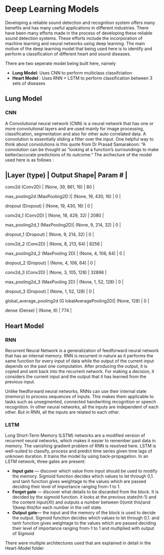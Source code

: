 # Deep Learning Models 

Developing a reliable sound detection and recognition system offers many benefits and has many useful applications in different industries. There have been many efforts made in the process of developing these reliable sound detection systems. These efforts include the incorporation of machine learning and neural networks using deep learning. The main motive of the deep learning model that being used here is to identify and perform a classification of different heart and sound diseases. 

There are two seperate model being built here, namely 
- **Lung Model**: Uses CNN to perform multiclass classifciation 
- **Heart Model** : Uses RNN + LSTM to perform classification between 3 sets of diseases 

## Lung Model 

### CNN 

A Convolutional neural network (CNN) is a neural network that has one or more convolutional layers and are used mainly for image processing, classification, segmentation and also for other auto correlated data.
A convolution is essentially sliding a filter over the input. One helpful way to think about convolutions is this quote from Dr Prasad Samarakoon: “A convolution can be thought as “looking at a function’s surroundings to make better/accurate predictions of its outcome.”
The archecture of the model used here is as follows :

|Layer (type) |               Output Shape|              Param #   |
---------------------------------------------------------------------
 conv2d (Conv2D)     |        (None, 39, 861, 16)  |    80     |   
                                                                 
 max_pooling2d (MaxPooling2D )| (None, 19, 430, 16)   |   0      |   
                                                               
                                                                 
 dropout (Dropout)      |     (None, 19, 430, 16)   |    0         |
                                                                 
 conv2d_1 (Conv2D)    |       (None, 18, 429, 32)  |     2080     | 
                                                                 
 max_pooling2d_1 (MaxPooling2D)|  (None, 9, 214, 32) |      0        |                                                              
                                                                 
 dropout_1 (Dropout)  |       (None, 9, 214, 32)   |    0         |
                                                                 
 conv2d_2 (Conv2D)    |       (None, 8, 213, 64)   |     8256      |
                                                                 
 max_pooling2d_2 (MaxPooling 2D) |  (None, 4, 106, 64)  |     0     |    
                                                             
                                                                 
 dropout_2 (Dropout)   |      (None, 4, 106, 64)   |     0   |      
                                                                 
 conv2d_3 (Conv2D)     |      (None, 3, 105, 128)   |    32896    | 
                                                                 
 max_pooling2d_3 (MaxPooling 2D) |  (None, 1, 52, 128)  |     0   |      
                                                            
                                                                 
 dropout_3 (Dropout)    |     (None, 1, 52, 128)   |     0     |    
                                                                 
 global_average_pooling2d (G lobalAveragePooling2D)|  (None, 128)    |          0       |  
                                          
                                                                 
 dense (Dense)      |         (None, 6)         |        774      | 
                                                                 
## Heart Model

### RNN 
Recurrent Neural Network is a generalization of feedforward neural network that has an internal memory. RNN is recurrent in nature as it performs the same function for every input of data while the output of the current input depends on the past one computation. After producing the output, it is copied and sent back into the recurrent network. For making a decision, it considers the current input and the output that it has learned from the previous input.

Unlike feedforward neural networks, RNNs can use their internal state (memory) to process sequences of inputs. This makes them applicable to tasks such as unsegmented, connected handwriting recognition or speech recognition. In other neural networks, all the inputs are independent of each other. But in RNN, all the inputs are related to each other.

### LSTM
Long Short-Term Memory (LSTM) networks are a modified version of recurrent neural networks, which makes it easier to remember past data in memory. The vanishing gradient problem of RNN is resolved here. LSTM is well-suited to classify, process and predict time series given time lags of unknown duration. It trains the model by using back-propagation. In an LSTM network, three gates are present:
- **Input gate** — discover which value from input should be used to modify the memory. Sigmoid function decides which values to let through 0,1. and tanh function gives weightage to the values which are passed deciding their level of importance ranging from-1 to 1.
- **Forget gate** — discover what details to be discarded from the block. It is decided by the sigmoid function. it looks at the previous state(ht-1) and the content input(Xt) and outputs a number between 0(omit this)and 1(keep this)for each number in the cell state.
- **Output gate**— the input and the memory of the block is used to decide the output. Sigmoid function decides which values to let through 0,1. and tanh function gives weightage to the values which are passed deciding their level of importance ranging from-1 to 1 and multiplied with output of Sigmoid

There were multiple architectures used that are explained in detail in the Heart-Model folder
